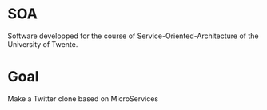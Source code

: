 # SOA

Software developped for the course of Service-Oriented-Architecture of the University of Twente.

# Goal

Make a Twitter clone based on MicroServices
